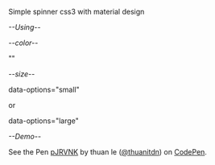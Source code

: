 Simple spinner css3 with material design

*--Using--*

<blockquote><div class="spinner" data-options="large"  role="progressbar" aria-valuetext="Loading…"></div></blockquote>

*--color--*

"<style type="text/css">.spinner{color:yourcolor;}</style>"  

*--size--*

data-options="small"

 or
 
data-options="large"

*--Demo--*

<p data-height="268" data-theme-id="15592" data-slug-hash="pJRVNK" data-default-tab="result" data-user="thuanitdn" class='codepen'>See the Pen <a href='http://codepen.io/thuanitdn/pen/pJRVNK/'>pJRVNK</a> by thuan le (<a href='http://codepen.io/thuanitdn'>@thuanitdn</a>) on <a href='http://codepen.io'>CodePen</a>.</p>
<script async src="//assets.codepen.io/assets/embed/ei.js"></script>
